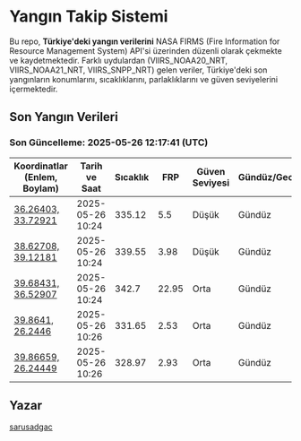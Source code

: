 # Yangın Takip Sistemi

Bu repo, **Türkiye'deki yangın verilerini** NASA FIRMS (Fire Information for Resource Management System) API'si üzerinden düzenli olarak çekmekte ve kaydetmektedir. Farklı uydulardan (VIIRS_NOAA20_NRT, VIIRS_NOAA21_NRT, VIIRS_SNPP_NRT) gelen veriler, Türkiye'deki son yangınların konumlarını, sıcaklıklarını, parlaklıklarını ve güven seviyelerini içermektedir.

## Son Yangın Verileri
### Son Güncelleme: 2025-05-26 12:17:41 (UTC)

| Koordinatlar (Enlem, Boylam) | Tarih ve Saat | Sıcaklık | FRP | Güven Seviyesi | Gündüz/Gece |
|-----------------------------|----------------|----------|-----|----------------|-------------|
| [36.26403, 33.72921](https://www.google.com/maps?q=36.26403,33.72921) | 2025-05-26 10:24 | 335.12 | 5.5 | Düşük | Gündüz |
| [38.62708, 39.12181](https://www.google.com/maps?q=38.62708,39.12181) | 2025-05-26 10:24 | 339.55 | 3.98 | Düşük | Gündüz |
| [39.68431, 36.52907](https://www.google.com/maps?q=39.68431,36.52907) | 2025-05-26 10:24 | 342.7 | 22.95 | Orta | Gündüz |
| [39.8641, 26.2446](https://www.google.com/maps?q=39.8641,26.2446) | 2025-05-26 10:26 | 331.65 | 2.53 | Orta | Gündüz |
| [39.86659, 26.24449](https://www.google.com/maps?q=39.86659,26.24449) | 2025-05-26 10:26 | 328.97 | 2.93 | Orta | Gündüz |

## Yazar

[sarusadgac](https://x.com/sarusadgac)
